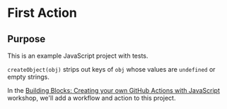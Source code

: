 # First Action

## Purpose

This is an example JavaScript project with tests.

`createObject(obj)` strips out keys of `obj` whose values are `undefined` or empty strings.

In the [Building Blocks: Creating your own GitHub Actions with JavaScript](https://githubuniverse.com/workshops/#building-blocks-58-creating-your-own-github-actions-with-javascript) workshop, we'll add a workflow and action to this project.